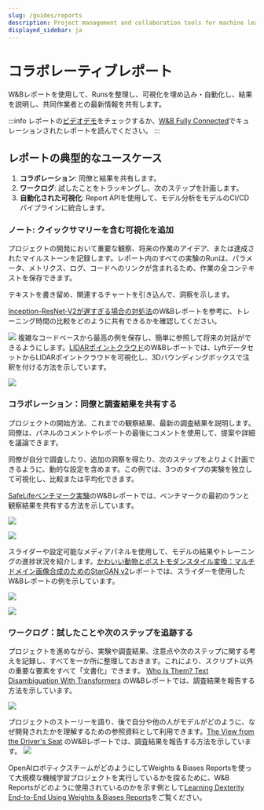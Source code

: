 ```yaml
---
slug: /guides/reports
description: Project management and collaboration tools for machine learning projects
displayed_sidebar: ja
---
```


# コラボレーティブレポート

W&Bレポートを使用して、Runsを整理し、可視化を埋め込み・自動化し、結果を説明し、共同作業者との最新情報を共有します。


:::info
レポートの[ビデオデモ](https://www.youtube.com/watch?v=2xeJIv\_K\_eI)をチェックするか、[W&B Fully Connected](http://wandb.me/fc)でキュレーションされたレポートを読んでください。
:::

<!-- {% embed url="https://www.youtube.com/watch?v=2xeJIv_K_eI" %} -->

## レポートの典型的なユースケース

1. **コラボレーション**: 同僚と結果を共有します。
2. **ワークログ**: 試したことをトラッキングし、次のステップを計画します。
3. **自動化された可視化**: Report APIを使用して、モデル分析をモデルのCI/CDパイプラインに統合します。

### ノート: クイックサマリーを含む可視化を追加

プロジェクトの開発において重要な観察、将来の作業のアイデア、または達成されたマイルストーンを記録します。レポート内のすべての実験のRunは、パラメータ、メトリクス、ログ、コードへのリンクが含まれるため、作業の全コンテキストを保存できます。

テキストを書き留め、関連するチャートを引き込んで、洞察を示します。

[Inception-ResNet-V2が遅すぎる場合の対処法](https://wandb.ai/stacey/estuary/reports/When-Inception-ResNet-V2-is-too-slow--Vmlldzo3MDcxMA)のW&Bレポートを参考に、トレーニング時間の比較をどのように共有できるかを確認してください。

![](/images/reports/notes_add_quick_summary.png)
複雑なコードベースから最高の例を保存し、簡単に参照して将来の対話ができるようにします。[LIDARポイントクラウド](https://wandb.ai/stacey/lyft/reports/LIDAR-Point-Clouds-of-Driving-Scenes--Vmlldzo2MzA5Mg)のW&Bレポートでは、LyftデータセットからLIDARポイントクラウドを可視化し、3Dバウンディングボックスで注釈を付ける方法を示しています。

![](/images/reports/notes_add_quick_summary_save_best_examples.png)

### コラボレーション：同僚と調査結果を共有する

プロジェクトの開始方法、これまでの観察結果、最新の調査結果を説明します。同僚は、パネルのコメントやレポートの最後にコメントを使用して、提案や詳細を議論できます。

同僚が自分で調査したり、追加の洞察を得たり、次のステップをよりよく計画できるように、動的な設定を含めます。この例では、3つのタイプの実験を独立して可視化し、比較または平均化できます。

[SafeLifeベンチマーク実験](https://wandb.ai/stacey/saferlife/reports/SafeLife-Benchmark-Experiments--Vmlldzo0NjE4MzM)のW&Bレポートでは、ベンチマークの最初のランと観察結果を共有する方法を示しています。

![](/images/reports/intro_collaborate1.png)

![](/images/reports/intro_collaborate2.png)

スライダーや設定可能なメディアパネルを使用して、モデルの結果やトレーニングの進捗状況を紹介します。[かわいい動物とポストモダンスタイル変換：マルチドメイン画像合成のためのStarGAN v2](https://wandb.ai/stacey/stargan/reports/Cute-Animals-and-Post-Modern-Style-Transfer-StarGAN-v2-for-Multi-Domain-Image-Synthesis---VmlldzoxNzcwODQ)レポートでは、スライダーを使用したW&Bレポートの例を示しています。

![](/images/reports/intro_collaborate3.png)

![](/images/reports/intro_collaborate4.png)

### ワークログ：試したことや次のステップを追跡する

プロジェクトを進めながら、実験や調査結果、注意点や次のステップに関する考えを記録し、すべてを一か所に整理しておきます。これにより、スクリプト以外の重要な要素をすべて「文書化」できます。 [Who Is Them? Text Disambiguation With Transformers](https://wandb.ai/stacey/winograd/reports/Who-is-Them-Text-Disambiguation-with-Transformers--VmlldzoxMDU1NTc) のW&Bレポートでは、調査結果を報告する方法を示しています。

![](/images/reports/intro_work_log_1.png)

プロジェクトのストーリーを語り、後で自分や他の人がモデルがどのように、なぜ開発されたかを理解するための参照資料として利用できます。[The View from the Driver's Seat](https://wandb.ai/stacey/deep-drive/reports/The-View-from-the-Driver-s-Seat--Vmlldzo1MTg5NQ) のW&Bレポートでは、調査結果を報告する方法を示しています。
![](/images/reports/intro_work_log_2.png)

OpenAIロボティクスチームがどのようにしてWeights & Biases Reportsを使って大規模な機械学習プロジェクトを実行しているかを探るために、W&B Reportsがどのように使用されているのかを示す例として[Learning Dexterity End-to-End Using Weights & Biases Reports](https://bit.ly/wandb-learning-dexterity)をご覧ください。

<!-- W&Bで[実験](../../quickstart.md)を行ったら、レポートで簡単に結果を可視化できます。以下にクイックオーバービデオをご紹介します。 -->

<!-- {% embed url="https://www.youtube.com/watch?v=o2dOSIDDr1w" %} -->